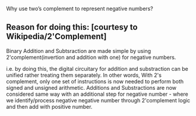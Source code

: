 Why use two’s complement to represent negative numbers?

Reason for doing this: [courtesy to Wikipedia/2'Complement]
-----------------------------------------------------------
Binary Addition and Subtsraction are made simple by using 2'complement(invertion and addition with one) for negative numbers.

i.e. by doing this, the digital circuitary for addition and substraction can be unified rather treating them separately. In other words, With 2's complement, only one set of instructions is now needed to perform both signed and unsigned arithmetic. Additions and Substractions are now considered same way with an additional step for negative number - where  we identify/process negative negative number through 2'complement logic and then add with positive number.
